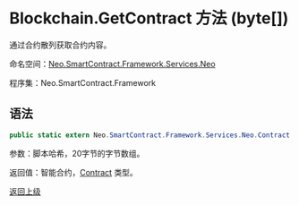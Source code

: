# Blockchain.GetContract 方法 (byte[])

通过合约散列获取合约内容。

命名空间：[Neo.SmartContract.Framework.Services.Neo](../../neo.md)

程序集：Neo.SmartContract.Framework

## 语法

```c#
public static extern Neo.SmartContract.Framework.Services.Neo.Contract GetContract(byte[] script_hash)
```

参数：脚本哈希，20字节的字节数组。

返回值：智能合约，[Contract](../Contract.md) 类型。



[返回上级](../Blockchain.md)